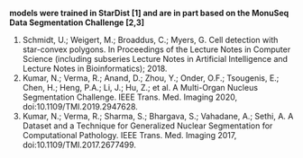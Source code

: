 **models were trained in StarDist [1] and are in part based on the MonuSeq Data Segmentation Challenge [2,3]**

1. Schmidt, U.; Weigert, M.; Broaddus, C.; Myers, G. Cell detection with star-convex polygons. In Proceedings of the Lecture Notes in Computer Science (including subseries Lecture Notes in Artificial Intelligence and Lecture Notes in Bioinformatics); 2018.
2. Kumar, N.; Verma, R.; Anand, D.; Zhou, Y.; Onder, O.F.; Tsougenis, E.; Chen, H.; Heng, P.A.; Li, J.; Hu, Z.; et al. A Multi-Organ Nucleus Segmentation Challenge. IEEE Trans. Med. Imaging 2020, doi:10.1109/TMI.2019.2947628.
3. Kumar, N.; Verma, R.; Sharma, S.; Bhargava, S.; Vahadane, A.; Sethi, A. A Dataset and a Technique for Generalized Nuclear Segmentation for Computational Pathology. IEEE Trans. Med. Imaging 2017, doi:10.1109/TMI.2017.2677499.
